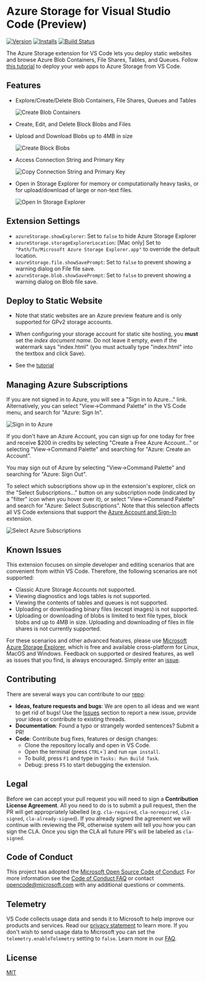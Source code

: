 # Azure Storage for Visual Studio Code (Preview)

[![Version](https://vsmarketplacebadge.apphb.com/version/ms-azuretools.vscode-azurestorage.svg)](https://marketplace.visualstudio.com/items?itemName=ms-azuretools.vscode-azurestorage) [![Installs](https://vsmarketplacebadge.apphb.com/installs-short/ms-azuretools.vscode-azurestorage.svg)](https://marketplace.visualstudio.com/items?itemName=ms-azuretools.vscode-azurestorage) [![Build Status](https://travis-ci.org/Microsoft/vscode-azurestorage.svg?branch=master)](https://travis-ci.org/Microsoft/vscode-azurestorage)

The Azure Storage extension for VS Code lets you deploy static websites and browse Azure Blob Containers, File Shares, Tables, and Queues. Follow [this tutorial](https://code.visualstudio.com/tutorials/static-website/getting-started) to deploy your web apps to Azure Storage from VS Code.

## Features

* Explore/Create/Delete Blob Containers, File Shares, Queues and Tables

  ![Create Blob Containers](resources/createBlobContainerScreenshot.png)

* Create, Edit, and Delete Block Blobs and Files

* Upload and Download Blobs up to 4MB in size

   ![Create Block Blobs](resources/blobContainerActionsScreenshot.png)

* Access Connection String and Primary Key

   ![Copy Connection String and Primary Key](resources/storageActionsScreenshot.png)

* Open in Storage Explorer for memory or computationally heavy tasks, or for upload/download of large or non-text files.

   ![Open In Storage Explorer](resources/openBlobContainerScreenshot.png)

## Extension Settings

* `azureStorage.showExplorer`: Set to `false` to hide Azure Storage Explorer
* `azureStorage.storageExplorerLocation`:  [Mac only] Set to `"Path/To/Microsoft Azure Storage Explorer.app"` to override the default location.
* `azureStorage.file.showSavePrompt`: Set to `false` to prevent showing a warning dialog on File file save.
* `azureStorage.blob.showSavePrompt`: Set to `false` to prevent showing a warning dialog on Blob file save.

## Deploy to Static Website

* Note that static websites are an Azure preview feature and is only supported for GPv2 storage accounts.

* When configuring your storage account for static site hosting, you **must** set the *index document name*. Do not leave it empty, even if the watermark says "index.html" (you must actually type "index.html" into the textbox and click Save).

* See the [tutorial](https://code.visualstudio.com/tutorials/static-website/getting-started)

## Managing Azure Subscriptions

If you are not signed in to Azure, you will see a "Sign in to Azure..." link. Alternatively, you can select "View->Command Palette" in the VS Code menu, and search for "Azure: Sign In".

![Sign in to Azure](resources/SignIn.gif)

If you don't have an Azure Account, you can sign up for one today for free and receive $200 in credits by selecting "Create a Free Azure Account..." or selecting "View->Command Palette" and searching for "Azure: Create an Account".

You may sign out of Azure by selecting "View->Command Palette" and searching for "Azure: Sign Out".

To select which subscriptions show up in the extension's explorer, click on the "Select Subscriptions..." button on any subscription node (indicated by a "filter" icon when you hover over it), or select "View->Command Palette" and search for "Azure: Select Subscriptions". Note that this selection affects all VS Code extensions that support the [Azure Account and Sign-In](https://github.com/Microsoft/vscode-azure-account) extension.

![Select Azure Subscriptions](resources/SelectSubscriptions.gif)

## Known Issues

This extension focuses on simple developer and editing scenarios that are convenient from within VS Code.  Therefore, the following scenarios are not supported:

* Classic Azure Storage Accounts not supported.
* Viewing diagnostics and logs tables is not supported.
* Viewing the contents of tables and queues is not supported.
* Uploading or downloading binary files (except images) is not supported.
* Uploading or downloading of blobs is limited to text file types, block blobs and up to 4MB in size. Uploading and downloading of files in file shares is not currently supported.

For these scenarios and other advanced features, please use [Microsoft Azure Storage Explorer](https://storageexplorer.com), which is free and available cross-platform for Linux, MacOS and Windows.
Feedback on supported or desired features, as well as issues that you find, is always encouraged. Simply enter an [issue](https://github.com/Microsoft/vscode-azurestorage/issues).

## Contributing

There are several ways you can contribute to our [repo](https://github.com/Microsoft/vscode-azurestorage):

* **Ideas, feature requests and bugs**: We are open to all ideas and we want to get rid of bugs! Use the [Issues](https://github.com/Microsoft/vscode-azurestorage/issues) section to report a new issue, provide your ideas or contribute to existing threads.
* **Documentation**: Found a typo or strangely worded sentences? Submit a PR!
* **Code**: Contribute bug fixes, features or design changes:
  * Clone the repository locally and open in VS Code.
  * Open the terminal (press `CTRL+`\`) and run `npm install`.
  * To build, press `F1` and type in `Tasks: Run Build Task`.
  * Debug: press `F5` to start debugging the extension.

## Legal

Before we can accept your pull request you will need to sign a **Contribution License Agreement**. All you need to do is to submit a pull request, then the PR will get appropriately labelled (e.g. `cla-required`, `cla-norequired`, `cla-signed`, `cla-already-signed`). If you already signed the agreement we will continue with reviewing the PR, otherwise system will tell you how you can sign the CLA. Once you sign the CLA all future PR's will be labeled as `cla-signed`.

## Code of Conduct

This project has adopted the [Microsoft Open Source Code of Conduct](https://opensource.microsoft.com/codeofconduct/). For more information see the [Code of Conduct FAQ](https://opensource.microsoft.com/codeofconduct/faq/) or contact [opencode@microsoft.com](mailto:opencode@microsoft.com) with any additional questions or comments.

## Telemetry

VS Code collects usage data and sends it to Microsoft to help improve our products and services. Read our [privacy statement](https://go.microsoft.com/fwlink/?LinkID=528096&clcid=0x409) to learn more. If you don't wish to send usage data to Microsoft you can set the `telemetry.enableTelemetry` setting to `false`. Learn more in our [FAQ](https://code.visualstudio.com/docs/supporting/faq#_how-to-disable-telemetry-reporting).

## License

[MIT](LICENSE.md)

